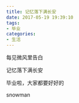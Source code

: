 ```yaml
---
title: 记忆落下满长安
date: 2017-05-19 19:39:10
tags: 
- 毕业
categories:
- 生活
---
```


每见微风里告白

记忆落下满长安

毕业啦，大家都要好好的

snowman


